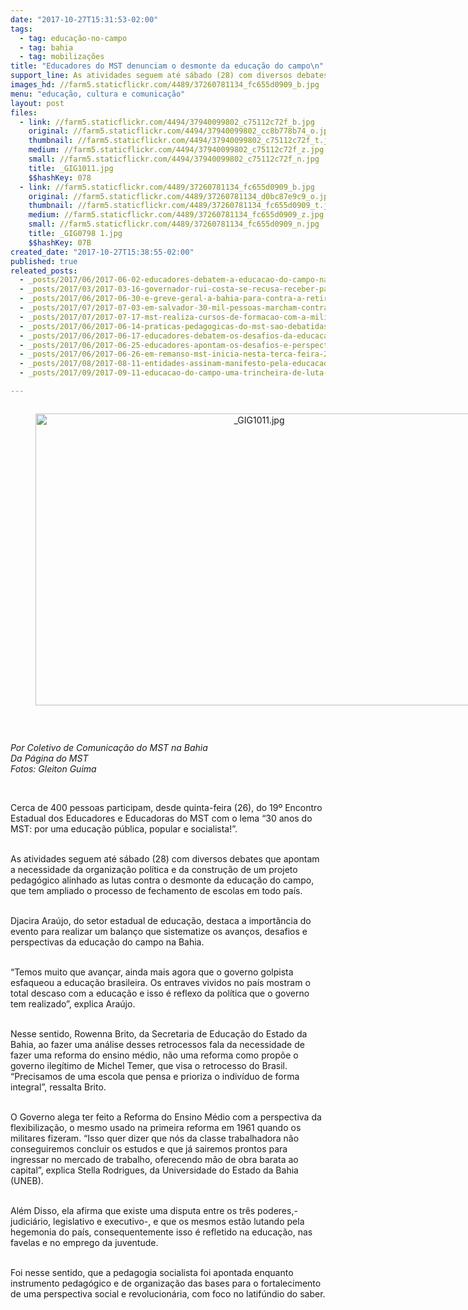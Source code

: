 ```yaml
---
date: "2017-10-27T15:31:53-02:00"
tags:
  - tag: educação-no-campo
  - tag: bahia
  - tag: mobilizações
title: "Educadores do MST denunciam o desmonte da educação do campo\n"
support_line: As atividades seguem até sábado (28) com diversos debates que apontam a necessidade da organização política e da construção de um projeto pedagógico popular.
images_hd: //farm5.staticflickr.com/4489/37260781134_fc655d0909_b.jpg
menu: "educação, cultura e comunicação"
layout: post
files:
  - link: //farm5.staticflickr.com/4494/37940099802_c75112c72f_b.jpg
    original: //farm5.staticflickr.com/4494/37940099802_cc8b778b74_o.jpg
    thumbnail: //farm5.staticflickr.com/4494/37940099802_c75112c72f_t.jpg
    medium: //farm5.staticflickr.com/4494/37940099802_c75112c72f_z.jpg
    small: //farm5.staticflickr.com/4494/37940099802_c75112c72f_n.jpg
    title: _GIG1011.jpg
    $$hashKey: 078
  - link: //farm5.staticflickr.com/4489/37260781134_fc655d0909_b.jpg
    original: //farm5.staticflickr.com/4489/37260781134_d0bc87e9c9_o.jpg
    thumbnail: //farm5.staticflickr.com/4489/37260781134_fc655d0909_t.jpg
    medium: //farm5.staticflickr.com/4489/37260781134_fc655d0909_z.jpg
    small: //farm5.staticflickr.com/4489/37260781134_fc655d0909_n.jpg
    title: _GIG0798 1.jpg
    $$hashKey: 07B
created_date: "2017-10-27T15:38:55-02:00"
published: true
releated_posts:
  - _posts/2017/06/2017-06-02-educadores-debatem-a-educacao-do-campo-na-formacao-das-familias-sem-terra.md
  - _posts/2017/03/2017-03-16-governador-rui-costa-se-recusa-receber-pauta-de-movimentos-e-organizacoes-populares.md
  - _posts/2017/06/2017-06-30-e-greve-geral-a-bahia-para-contra-a-retirada-de-direitos.md
  - _posts/2017/07/2017-07-03-em-salvador-30-mil-pessoas-marcham-contra-as-reformas-do-governo-temer.md
  - _posts/2017/07/2017-07-17-mst-realiza-cursos-de-formacao-com-a-militancia-na-bahia.md
  - _posts/2017/06/2017-06-14-praticas-pedagogicas-do-mst-sao-debatidas-na-universidade-do-estado-da-bahia.md
  - _posts/2017/06/2017-06-17-educadores-debatem-os-desafios-da-educacao-do-campo-no-norte-da-bahia.md
  - _posts/2017/06/2017-06-25-educadores-apontam-os-desafios-e-perspectivas-da-educacao-do-campo-no-norte-da-bahia.md
  - _posts/2017/06/2017-06-26-em-remanso-mst-inicia-nesta-terca-feira-27-o-curso-regional-de-formacao-politica.md
  - _posts/2017/08/2017-08-11-entidades-assinam-manifesto-pela-educacao-no-campo.md
  - _posts/2017/09/2017-09-11-educacao-do-campo-uma-trincheira-de-luta-no-norte-de-minas-gerais.md

---
```

<div style="text-align:center">
<figure class="image" style="display:inline-block"><img alt="_GIG1011.jpg" height="467" src="//farm5.staticflickr.com/4494/37940099802_c75112c72f_b.jpg" width="700" />
<figcaption></figcaption>
</figure>
</div>

<p>&nbsp;</p>

<div><em>Por Coletivo de Comunica&ccedil;&atilde;o do MST na Bahia</em></div>

<div><em>Da P&aacute;gina do MST</em></div>

<div><em>Fotos: Gleiton Guima</em></div>

<p>&nbsp;</p>

<p>Cerca de 400 pessoas participam, desde quinta-feira (26), do 19&ordm; Encontro Estadual dos Educadores e Educadoras do MST com o lema &ldquo;30 anos do MST: por uma educa&ccedil;&atilde;o p&uacute;blica, popular e socialista!&rdquo;.</p>

<p><br />
As atividades seguem at&eacute; s&aacute;bado (28) com diversos debates que apontam a necessidade da organiza&ccedil;&atilde;o pol&iacute;tica e da constru&ccedil;&atilde;o de um projeto pedag&oacute;gico alinhado as lutas contra o desmonte da educa&ccedil;&atilde;o do campo, que tem ampliado o processo de fechamento de escolas em todo pa&iacute;s.</p>

<p><br />
Djacira Ara&uacute;jo, do setor estadual de educa&ccedil;&atilde;o, destaca a import&acirc;ncia do evento para realizar um balan&ccedil;o que sistematize os avan&ccedil;os, desafios e perspectivas da educa&ccedil;&atilde;o do campo na Bahia.</p>

<p><br />
&ldquo;Temos muito que avan&ccedil;ar, ainda mais agora que o governo golpista esfaqueou a educa&ccedil;&atilde;o brasileira. Os entraves vividos no pa&iacute;s mostram o total descaso com a educa&ccedil;&atilde;o e isso &eacute; reflexo da pol&iacute;tica que o governo tem realizado&rdquo;, explica Ara&uacute;jo.</p>

<p><br />
Nesse sentido, Rowenna Brito, da Secretaria de Educa&ccedil;&atilde;o do Estado da Bahia, ao fazer uma an&aacute;lise desses retrocessos fala da necessidade de fazer uma reforma do ensino m&eacute;dio, n&atilde;o uma reforma como prop&otilde;e o governo ileg&iacute;timo de Michel Temer, que visa o retrocesso do Brasil. &ldquo;Precisamos de uma escola que pensa e prioriza o indiv&iacute;duo de forma integral&rdquo;, ressalta Brito.</p>

<p><br />
O Governo alega ter feito a Reforma do Ensino M&eacute;dio com a perspectiva da flexibiliza&ccedil;&atilde;o, o mesmo usado na primeira reforma em 1961 quando os militares fizeram. &ldquo;Isso quer dizer que n&oacute;s da classe trabalhadora n&atilde;o conseguiremos concluir os estudos e que j&aacute; sairemos prontos para ingressar no mercado de trabalho, oferecendo m&atilde;o de obra barata ao capital&rdquo;, explica Stella Rodrigues, da Universidade do Estado da Bahia (UNEB).</p>

<p><br />
Al&eacute;m Disso, ela afirma que existe uma disputa entre os tr&ecirc;s poderes,- judici&aacute;rio, legislativo e executivo-, e que os mesmos est&atilde;o lutando pela hegemonia do pa&iacute;s, consequentemente isso &eacute; refletido na educa&ccedil;&atilde;o, nas favelas e no emprego da juventude.</p>

<p><br />
Foi nesse sentido, que a pedagogia socialista foi apontada enquanto instrumento pedag&oacute;gico e de organiza&ccedil;&atilde;o das bases para o fortalecimento de uma perspectiva social e revolucion&aacute;ria, com foco no latif&uacute;ndio do saber.</p>
